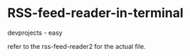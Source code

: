 # RSS-feed-reader-in-terminal
devprojects - easy

refer to the rss-feed-reader2 for the actual file.
